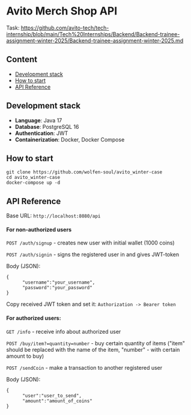 # Avito Merch Shop API
Task: https://github.com/avito-tech/tech-internship/blob/main/Tech%20Internships/Backend/Backend-trainee-assignment-winter-2025/Backend-trainee-assignment-winter-2025.md

## Content
- [Development stack](#-development-stack)
- [How to start](#-how-to-start)
- [API Reference](#-api-reference)

## Development stack
- **Language**: Java 17
- **Database**: PostgreSQL 16
- **Authentication**: JWT
- **Сontainerization**: Docker, Docker Compose

## How to start
```
git clone https://github.com/wolfen-soul/avito_winter-case
cd avito_winter-case
docker-compose up -d
```

## API Reference
Base URL: `http://localhost:8080/api`

#### For non-authorized users

`POST /auth/signup` - creates new user with initial wallet (1000 coins)

`POST /auth/signin` - signs the registered user in and gives JWT-token

Body (JSON):
```
{
      "username":"your_username",
      "password":"your_password"
}
```

Copy received JWT token and set it: `Authorization -> Bearer token`

#### For authorized users:
`GET /info` - receive info about authorized user

`POST /buy/item?=quantity=number` - buy certain quantity of items ("item" should be replaced with the name of the item, "number" - with certain amount to buy)

`POST /sendCoin` - make a transaction to another registered user

Body (JSON):
```
{
      "user":"user_to_send",
      "amount":"amount_of_coins"
}
```

